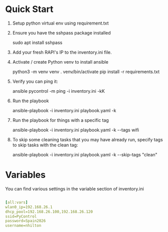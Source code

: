 Quick Start
===========

1) Setup python virtual env using requirement.txt

2) Ensure you have the sshpass package installed

    sudo apt install sshpass

3) Add your fresh RAPI's IP to the inventory.ini file.

4) Activate / create Python venv to install ansible

    python3 -m venv venv
    . venv/bin/activate
    pip install -r requirements.txt

5) Verify you can ping it:

    ansible pycontrol -m ping -i inventory.ini -kK

6) Run the playbook

    ansible-playbook -i inventory.ini playbook.yaml -k

7) Run the playbook for things with a specific tag

    ansible-playbook -i inventory.ini playbook.yaml -k --tags wifi

8) To skip some cleaning tasks that you may have already run, specify tags to skip tasks with the clean tag:

    ansible-playbook -i inventory.ini playbook.yaml -k --skip-tags "clean"

Variables
=========

You can find various settings in the variable section of inventory.ini

```yaml

[all:vars]
wlan0_ip=192.168.26.1
dhcp_pool=192.168.26.100,192.168.26.120
ssid=PyControl
password=Spain2026
username=nhilton
```

